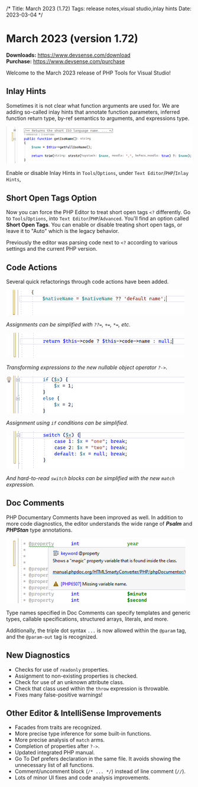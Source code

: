 /*
Title: March 2023 (1.72)
Tags: release notes,visual studio,inlay hints
Date: 2023-03-04
*/

# March 2023 (version 1.72)

**Downloads:** https://www.devsense.com/download<br/>
**Purchase:** https://www.devsense.com/purchase

Welcome to the March 2023 release of PHP Tools for Visual Studio!

## Inlay Hints

Sometimes it is not clear what function arguments are used for. We are adding so-called inlay hints that annotate function parameters, inferred function return type, by-ref semantics to arguments, and expressions type.

![inlay hints in PHP](imgs/inlay-hints.png)

Enable or disable Inlay Hints in `Tools`/`Options`, under `Text Editor`/`PHP`/`Inlay Hints`,

## Short Open Tags Option

Now you can force the PHP Editor to treat short open tags `<?` differently. Go to `Tools`/`Options`, into `Text Editor`/`PHP`/`Advanced`. You'll find an option called **Short Open Tags**. You can enable or disable treating short open tags, or leave it to "Auto" which is the legacy behavior.

Previously the editor was parsing code next to `<?` according to various settings and the current PHP version. 

## Code Actions

Several quick refactorings through code actions have been added.

![inlay hints in PHP](imgs/codefix-simplify.gif)

_Assignments can be simplified with `??=`, `+=`, `*=`, etc._

![inlay hints in PHP](imgs/codefix-simplify-2.gif)

_Transforming expressions to the new nullable object operator `?->`._

![inlay hints in PHP](imgs/codefix-simplify-3.gif)

_Assignment using `if` conditions can be simplified._

![inlay hints in PHP](imgs/codefix-simplify-4.gif)

_And hard-to-read `switch` blocks can be simplified with the new `match` expression._

## Doc Comments

PHP Documentary Comments have been improved as well. In addition to more code diagnostics, the editor understands the wide range of _**Psalm**_ and _**PHPStan**_ type annotations.

![PHPDoc property validation](imgs/phpdoc-property-validation.png)

Type names specified in Doc Comments can specify templates and generic types, callable specifications, structured arrays, literals, and more.

Additionally, the triple dot syntax `...` is now allowed within the `@param` tag, and the `@param-out` tag is recognized.

## New Diagnostics

- Checks for use of `readonly` properties.
- Assignment to non-existing properties is checked.
- Check for use of an unknown attribute class.
- Check that class used within the `throw` expression is throwable.
- Fixes many false-positive warnings!

## Other Editor &amp; IntelliSense Improvements

- Facades from traits are recognized.
- More precise type inference for some built-in functions.
- More precise analysis of `match` arms.
- Completion of properties after `?->`.
- Updated integrated PHP manual.
- Go To Def prefers declaration in the same file. It avoids showing the unnecessary list of all functions.
- Comment/uncomment block (`/* ... */`) instead of line comment (`//`).
- Lots of minor UI fixes and code analysis improvements.
